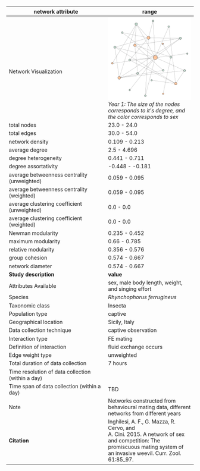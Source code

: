 network attribute|range
---|---
<img width=2000> Network Visualization | ![NetworkImage](/Networks/Visualizations/weevil_inghilesi_sexual_Year1.png) *Year 1: The size of the nodes corresponds to it's degree, and the color corresponds to sex*
total nodes|23.0 - 24.0
total edges|30.0 - 54.0
network density|0.109 - 0.213
average degree|2.5 - 4.696
degree heterogeneity|0.441 - 0.711
degree assortativity|-0.448 - -0.181
average betweenness centrality (unweighted)|0.059 - 0.095
average betweenness centrality (weighted)|0.059 - 0.095
average clustering coefficient (unweighted)|0.0 - 0.0
average clustering coefficient (weighted)|0.0 - 0.0
Newman modularity|0.235 - 0.452
maximum modularity|0.66 - 0.785
relative modularity|0.356 - 0.576
group cohesion|0.574 - 0.667
network diameter|0.574 - 0.667
**Study description**|**value**
Attributes Available|sex, male body length, weight, and singing effort
Species|*Rhynchophorus ferrugineus*
Taxonomic class|Insecta
Population type|captive
Geographical location|Sicily, Italy
Data collection technique|captive observation
Interaction type|FE mating
Definition of interaction|fluid exchange occurs
Edge weight type|unweighted
Total duration of data collection|7 hours
Time resolution of data collection (within a day)|
Time span of data collection (within a day)|TBD
Note|Networks constructed from behavioural mating data, different networks from different years
**Citation** | Inghilesi, A. F., G. Mazza, R. Cervo, and <br> A. Cini. 2015. A network of sex <br> and competition: The promiscuous mating system of <br> an invasive weevil. Curr. Zool. 61:85_97.
